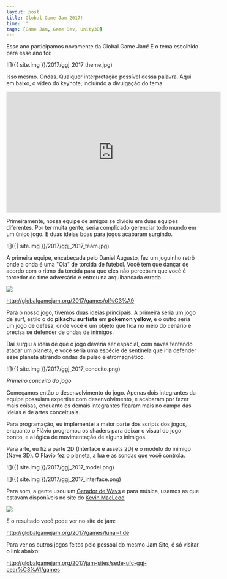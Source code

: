 ```yaml
---
layout: post
title: Global Game Jam 2017!
time: ''
tags: [Game Jam, Game Dev, Unity3D]
---
```


Esse ano participamos novamente da Global Game Jam!
E o tema escolhido para esse ano foi:

![]({{ site.img }}/2017/ggj_2017_theme.jpg)

Isso mesmo. Ondas. Qualquer interpretação possível dessa palavra.
Aqui em baixo, o vídeo do keynote, incluindo a divulgação do tema:

<iframe width="560" height="315" src="https://www.youtube.com/embed/ynljZUmJv2U" frameborder="0" allowfullscreen></iframe>

Primeiramente, nossa equipe de amigos se dividiu em duas equipes diferentes. Por ter muita gente, seria complicado gerenciar todo mundo em um único jogo. E duas ideias boas para jogos acabaram surgindo. 

![]({{ site.img }}/2017/ggj_2017_team.jpg)


A primeira equipe, encabeçada pelo Daniel Augusto, fez um joguinho retrô onde a onda é uma "Ola" de torcida de futebol. Você tem que dançar de acordo com o ritmo da torcida para que eles não percebam que você é torcedor do time adversário e entrou na arquibancada errada.

![](http://ggj.s3.amazonaws.com/styles/game_sidebar__wide/s3/game/featured_image/ole.jpg?itok=IEEnjWWR)

<http://globalgamejam.org/2017/games/ol%C3%A9>

Para o nosso jogo, tivemos duas ideias principais. A primeira seria um jogo de surf, estilo o do **pikachu surfista** em **pokemon yellow**, e o outro seria um jogo de defesa, onde você é um objeto que fica no meio do cenário e precisa se defender de ondas de inimigos. 

Daí surgiu a ideia de que o jogo deveria ser espacial, com naves tentando atacar um planeta, e você seria uma espécie de sentinela que iria defender esse planeta atirando ondas de pulso eletromagnético. 

![]({{ site.img }}/2017/ggj_2017_conceito.png)

_Primeiro conceito do jogo_

Começamos então o desenvolvimento do jogo. Apenas dois integrantes da equipe possuiam expertise com desenvolvimento, e acabaram por fazer mais coisas, enquanto os demais integrantes ficaram mais no campo das ideias e de artes conceituais. 

Para programação, eu implementei a maior parte dos scripts dos jogos, enquanto o Flávio programou os shaders para deixar o visual do jogo bonito, e a lógica de movimentação de alguns inimigos. 

Para arte, eu fiz a parte 2D (Interface e assets 2D) e o modelo do inimigo (Nave 3D). O Flávio fez o planeta, a lua e as sondas que você controla. 

![]({{ site.img }}/2017/ggj_2017_model.png)

![]({{ site.img }}/2017/ggj_2017_interface.png)

Para som, a gente usou um [Gerador de Wavs](http://www.bfxr.net/) e para música, usamos as que estavam disponíveis no site do [Kevin MacLeod](https://incompetech.com/)

![](http://ggj.s3.amazonaws.com/styles/game_sidebar__wide/s3/game/featured_image/titlescreen_31.png?itok=hnsJtsg3)

E o resultado você pode ver no site do jam:

<http://globalgamejam.org/2017/games/lunar-tide>

Para ver os outros jogos feitos pelo pessoal do mesmo Jam Site, é só visitar o link abaixo:

<http://globalgamejam.org/2017/jam-sites/sede-ufc-ggj-cear%C3%A1/games>
